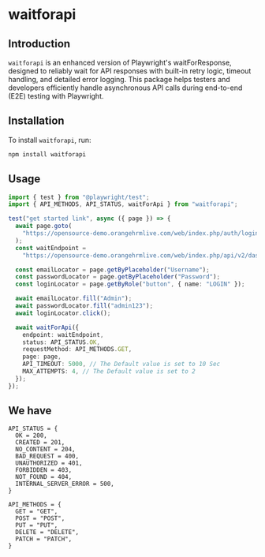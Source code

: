# waitforapi

## Introduction

`waitforapi` is an enhanced version of Playwright's waitForResponse, designed to reliably wait for API responses with built-in retry logic, timeout handling, and detailed error logging. This package helps testers and developers efficiently handle asynchronous API calls during end-to-end (E2E) testing with Playwright.

## Installation

To install `waitforapi`, run:

```sh
npm install waitforapi
```

## Usage

```typescript
import { test } from "@playwright/test";
import { API_METHODS, API_STATUS, waitForApi } from "waitforapi";

test("get started link", async ({ page }) => {
  await page.goto(
    "https://opensource-demo.orangehrmlive.com/web/index.php/auth/login"
  );
  const waitEndpoint =
    "https://opensource-demo.orangehrmlive.com/web/index.php/api/v2/dashboard/employees/locations";

  const emailLocator = page.getByPlaceholder("Username");
  const passwordLocator = page.getByPlaceholder("Password");
  const loginLocator = page.getByRole("button", { name: "LOGIN" });

  await emailLocator.fill("Admin");
  await passwordLocator.fill("admin123");
  await loginLocator.click();

  await waitForApi({
    endpoint: waitEndpoint,
    status: API_STATUS.OK,
    requestMethod: API_METHODS.GET,
    page: page,
    API_TIMEOUT: 5000, // The Default value is set to 10 Sec
    MAX_ATTEMPTS: 4, // The Default value is set to 2
  });
});
```

## We have

```
API_STATUS = {
  OK = 200,
  CREATED = 201,
  NO_CONTENT = 204,
  BAD_REQUEST = 400,
  UNAUTHORIZED = 401,
  FORBIDDEN = 403,
  NOT_FOUND = 404,
  INTERNAL_SERVER_ERROR = 500,
}
```

```
API_METHODS = {
  GET = "GET",
  POST = "POST",
  PUT = "PUT",
  DELETE = "DELETE",
  PATCH = "PATCH",
}
```
